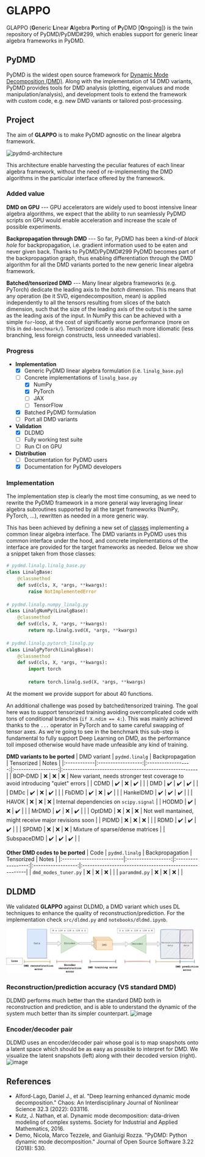 # GLAPPO

GLAPPO (**G**eneric **L**inear **A**lgebra **P**orting of **P**yDMD [**O**ngoing]) is the
twin repository of PyDMD/PyDMD#299, which enables support for generic linear
algebra frameworks in PyDMD.

## PyDMD

PyDMD is the widest open source framework for
[Dynamic Mode Decomposition (DMD)](https://en.wikipedia.org/wiki/Dynamic_mode_decomposition).
Along with the implementation of 14 DMD variants, PyDMD provides tools for DMD analysis (plotting,
eigenvalues and mode manipulation/analysis), and development tools to extend the
framework with custom code, e.g. new DMD variants or tailored post-processing.

## Project

The aim of **GLAPPO** is to make PyDMD agnostic on the linear algebra framework.

![pydmd-architecture](https://user-images.githubusercontent.com/8464342/215337976-8f5978bd-d7a9-4b97-8e12-1be83470cbde.png)

This architecture enable harvesting the peculiar features of each linear algebra framework, without the need
of re-implementing the DMD algorithms in the particular interface offered by the framework.

### Added value

**DMD on GPU** --- GPU accelerators are widely used to boost intensive linear algebra algorithms, we expect that the ability to run seamlessly
PyDMD scripts on GPU would enable acceleration and increase the scale of possible experiments.

**Backpropagation through DMD** --- So far, PyDMD has been a kind-of _black hole_ for backpropagation, i.e. gradient information used to be eaten and never
given back. Thanks to PyDMD/PyDMD#299 PyDMD becomes part of the backpropagation graph, thus enabling differentiation
through the DMD algorithm for all the DMD variants ported to the new generic linear algebra framework.

**Batched/tensorized DMD** --- Many linear algebra frameworks (e.g. PyTorch) dedicate the leading axis to the _batch_ dimension. This means that
any operation (be it SVD, eigendecomposition, mean) is applied independently to all the tensors resulting from
slices of the batch dimension, such that the size of the leading axis of the output is the same as the leading axis of
the input. In NumPy this can be achieved with a simple `for`-loop, at the cost of significantly worse performance
(more on this in `dmd-benchmark/`). Tensorized code is also much more idiomatic (less branching, less foreign constructs,
less unneeded variables).

### Progress

- **Implementation**
  - [x] Generic PyDMD linear algebra formulation (i.e. `linalg_base.py`)
  - [ ] Concrete implementations of `linalg_base.py`
    - [x] NumPy
    - [x] PyTorch
    - [ ] JAX
    - [ ] TensorFlow
  - [x] Batched PyDMD formulation
  - [ ] Port all DMD variants
- **Validation**
  - [x] DLDMD
  - [ ] Fully working test suite
  - [ ] Run CI on GPU
- **Distribution**
  - [ ] Documentation for PyDMD users
  - [x] Documentation for PyDMD developers

### Implementation

The implementation step is clearly the most time consuming, as we need to rewrite the PyDMD framework
in a more general way leveraging linear algebra subroutines supported by all the target frameworks
(NumPy, PyTorch, ...), rewritten as needed in a more generic way.

This has been achieved by defining a new set of
[classes](https://github.com/fAndreuzzi/PyDMD/tree/generic-linalg/pydmd/linalg) implementing
a common linear algebra interface. The DMD variants in PyDMD uses this common interface under the hood, and
concrete implementations of the interface are provided for the target frameworks as needed. Below we show a
snippet taken from those classes:

```python
# pydmd.linalg.linalg_base.py
class LinalgBase:
    @classmethod
    def svd(cls, X, *args, **kwargs):
        raise NotImplementedError

# pydmd.linalg.numpy_linalg.py
class LinalgNumPy(LinalgBase):
    @classmethod
    def svd(cls, X, *args, **kwargs):
        return np.linalg.svd(X, *args, **kwargs)

# pydmd.linalg.pytorch_linalg.py
class LinalgPyTorch(LinalgBase):
    @classmethod
    def svd(cls, X, *args, **kwargs):
        import torch

        return torch.linalg.svd(X, *args, **kwargs)
```

At the moment we provide support for about 40 functions.

An additional challenge was posed by batched/tensorized training. The goal here was to support tensorized
training avoiding overcomplicated code with tons of conditional branches (`if X.ndim == 4:`). This was
mainly achieved thanks to the `...` operator in PyTorch and to same careful swapping of tensor axes. As
we're going to see in the benchmark this sub-step is fundamental to fully support Deep Learning on DMD,
as the performance toll imposed otherwise would have made unfeasible any kind of training.

**DMD variants to be ported**
| DMD variant | `pydmd.linalg` | Backpropagation | Tensorized | Notes |
|:------------|:------------------:|:------------------:|:------------------:|:-------------------------------------------------------|
| BOP-DMD | :x: | :x: | :x: | New variant, needs stronger test coverage to avoid introducing "quiet" errors |
| CDMD | :heavy_check_mark: | :x: | :heavy_check_mark: | |
| DMD | :heavy_check_mark: | :heavy_check_mark: | :heavy_check_mark: | |
| DMDc | :heavy_check_mark: | :x: | :heavy_check_mark: | |
| FbDMD | :heavy_check_mark: | :x: | :heavy_check_mark: | |
| HankelDMD | :heavy_check_mark: | :heavy_check_mark: | :heavy_check_mark: | |
| HAVOK | :x: | :x: | :x: | Internal dependencies on `scipy.signal` |
| HODMD | :heavy_check_mark: | :x: | :heavy_check_mark: | |
| MrDMD | :heavy_check_mark: | :x: | :heavy_check_mark: | |
| OptDMD | :x: | :x: | :x: | Not well mantained, might receive major revisions soon |
| PIDMD | :x: | :x: | :x: | |
| RDMD | :heavy_check_mark: | :heavy_check_mark: | :heavy_check_mark: | |
| SPDMD | :x: | :x: | :x: | Mixture of sparse/dense matrices |
| SubspaceDMD | :heavy_check_mark: | :heavy_check_mark: | :heavy_check_mark: | |

**Other DMD codes to be ported**
| Code | `pydmd.linalg` | Backpropagation | Tensorized | Notes |
|:-------------------------|:------------------:|:------------------:|:------------------:|:-------------------------------------------------------|
| `dmd_modes_tuner.py` | :x: | :x: | :x: | |
| `paramdmd.py` | :x: | :x: | :x: | |

## DLDMD

We validated **GLAPPO** against DLDMD, a DMD variant which uses DL techniques to enhance the quality of reconstruction/prediction.
For the implementation check `src/dldmd.py` and `notebooks/dldmd.ipynb`.

![image](imgs/dldmd.drawio.png)

### Reconstruction/prediction accuracy (VS standard DMD)

DLDMD performs much better than the standard DMD both in reconstruction and prediction, and is able to understand
the dynamic of the system much better than its simpler counterpart.
![image](https://user-images.githubusercontent.com/8464342/214721981-01a2e5d4-6e4e-4201-98c3-56955f191d93.png)

### Encoder/decoder pair

DLDMD uses an encoder/decoder pair whose goal is to map snapshots onto a latent space which should be as easy as possible
to interpret for DMD. We visualize the latent snapshots (left) along with their decoded version (right).
![image](https://user-images.githubusercontent.com/8464342/214722370-54621935-1943-4fdb-95ed-6c87b6cda17a.png)

## References

- Alford-Lago, Daniel J., et al. "Deep learning enhanced dynamic mode decomposition." Chaos: An Interdisciplinary Journal of Nonlinear Science 32.3 (2022): 033116.
- Kutz, J. Nathan, et al. Dynamic mode decomposition: data-driven modeling of complex systems. Society for Industrial and Applied Mathematics, 2016.
- Demo, Nicola, Marco Tezzele, and Gianluigi Rozza. "PyDMD: Python dynamic mode decomposition." Journal of Open Source Software 3.22 (2018): 530.
